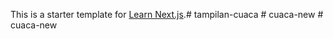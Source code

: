 This is a starter template for [Learn Next.js](https://nextjs.org/learn).# tampilan-cuaca
#   c u a c a - n e w  
 #   c u a c a - n e w  
 
